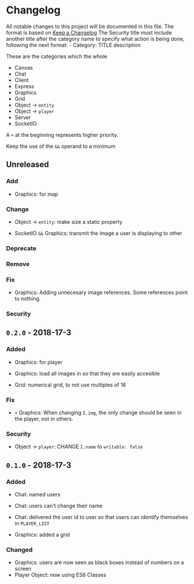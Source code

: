 # Changelog
All notable changes to this project will be documented in this file.
The format is based on [Keep a Changelog](http://keepachangelog.com/en/1.0.0/)
The Security title must include another title after the category name to specify what action is being done, following the next format:
	- Category: TITLE description

These are the categories which the whole 
- Canvas
- Chat
- Client
- Express
- Graphics
- Grid
- Object -> `entity`
- Object -> `player`
- Server
- SocketIO

A `+` at the beginning represents higher priority.

Keep the use of the `&&` operand to a minimum

## Unreleased

### Add
- Graphics: for map

### Change
- Object -> `entity`: make size a static property

- SocketIO `&&` Graphics: transmit the image a user is displaying to other

### Deprecate

### Remove

### Fix
- Graphics: Adding unnecesary image references. Some references point to nothing.

### Security



## `0.2.0` - 2018-17-3
### Added
- Graphics: for player
- Graphics: load all images in so that they are easily accesible

- Grid: numerical grid, to not use multiples of 16

### Fix
- `+` Graphics: When changing `I.img`, the only change should be seen in the player, not in others.

### Security
- Object -> `player`: CHANGE `I.name` to `writable: false`



## `0.1.0` - 2018-17-3
### Added
- Chat: named users
- Chat: users can't change their name
- Chat: delivered the user id to user so that users can identify themselves in `PLAYER_LIST`

- Graphics: added a grid

### Changed
- Graphics: users are now seen as black boxes instead of numbers on a screen
- Player Object: now using ES6 Classes